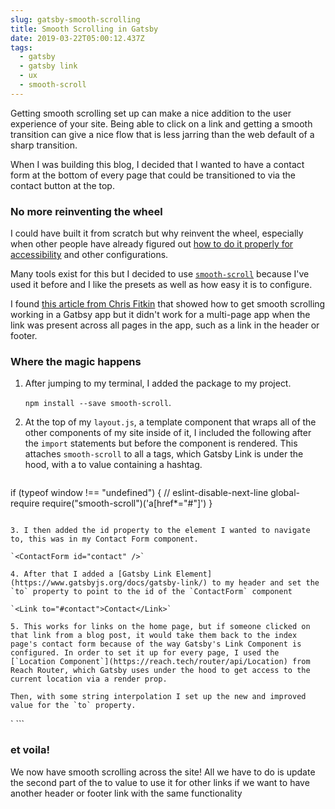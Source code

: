 ```yaml
---
slug: gatsby-smooth-scrolling
title: Smooth Scrolling in Gatsby
date: 2019-03-22T05:00:12.437Z
tags:
  - gatsby
  - gatsby link
  - ux
  - smooth-scroll
---
```

Getting smooth scrolling set up can make a nice addition to the user experience of your site. Being able to click on a link and getting a smooth transition can give a nice flow that is less jarring than the web default of a sharp transition.

When I was building this blog, I decided that I wanted to have a contact form at the bottom of every page that could be transitioned to via the contact button at the top.

### No more reinventing the wheel

I could have built it from scratch but why reinvent the wheel, especially when other people have already figured out [how to do it properly for accessibility](https://css-tricks.com/smooth-scrolling-accessibility/) and other configurations.

Many tools exist for this but I decided to use [`smooth-scroll`](https://www.npmjs.com/package/smooth-scroll) because I've used it before and I like the presets as well as how easy it is to configure.

I found [this article from Chris Fitkin](https://medium.com/@chrisfitkin/how-to-smooth-scroll-links-in-gatsby-3dc445299558) that showed how to get smooth scrolling working in a Gatbsy app but it didn't work for a multi-page app when the link was present across all pages in the app, such as a link in the header or footer.

### Where the magic happens

1. After jumping to my terminal, I added the package to my project.

   `npm install --save smooth-scroll`.

2. At the top of my `layout.js`, a template component that wraps all of the other components of my site inside of it, I included the following after the `import` statements but before the component is rendered. This attaches `smooth-scroll` to all a tags, which Gatsby Link is under the hood, with a to value containing a hashtag.
   ```
if (typeof window !== "undefined") {
  // eslint-disable-next-line global-require
  require("smooth-scroll")('a[href*="#"]')
}
   ```

3. I then added the id property to the element I wanted to navigate to, this was in my Contact Form component.

   `<ContactForm id="contact" />`

4. After that I added a [Gatsby Link Element](https://www.gatsbyjs.org/docs/gatsby-link/) to my header and set the `to` property to point to the id of the `ContactForm` component

   `<Link to="#contact">Contact</Link>`

5. This works for links on the home page, but if someone clicked on that link from a blog post, it would take them back to the index page's contact form because of the way Gatsby's Link Component is configured. In order to set it up for every page, I used the [`Location Component`](https://reach.tech/router/api/Location) from Reach Router, which Gatsby uses under the hood to get access to the current location via a render prop. 

   Then, with some string interpolation I set up the new and improved value for the `to` property.
   
   ```
   <Link to={`${location.pathname}#contact`}></Link>`
   ```

### et voila!
We now have smooth scrolling across the site! All we have to do is update the second part of the to value to use it for other links if we want to have another header or footer link with the same functionality
